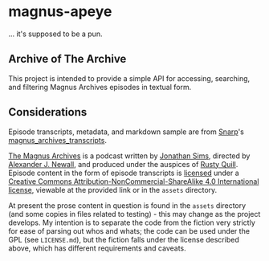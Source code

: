 # magnus-apeye

... it's supposed to be a pun.

## Archive of The Archive

This project is intended to provide a simple API for accessing, searching, and filtering Magnus Archives episodes in textual form.

## Considerations

Episode transcripts, metadata, and markdown sample are from [Snarp](https://github.com/Snarp)'s [magnus_archives_transcripts](https://github.com/Snarp/magnus_archives_transcripts).

[The Magnus Archives](https://rustyquill.com/the-magnus-archives/) is a podcast written by [Jonathan Sims](https://rustyquill.com/the-magnus-archives/), directed by [Alexander J. Newall](http://rustyquill.com/alexander-j-newall/), and produced under the auspices of [Rusty Quill](https://rustyquill.com/about/). Episode content in the form of episode transcripts is [licensed](https://rustyquill.com/legals/) under a [Creative Commons Attribution-NonCommercial-ShareAlike 4.0 International license](https://creativecommons.org/licenses/by-nc-sa/4.0/), viewable at the provided link or in the `assets` directory.

At present the prose content in question is found in the `assets` directory (and some copies in files related to testing) - this may change as the project develops. My intention is to separate the code from the fiction very strictly for ease of parsing out whos and whats; the code can be used under the GPL (see `LICENSE.md`), but the fiction falls under the license described above, which has different requirements and caveats.
